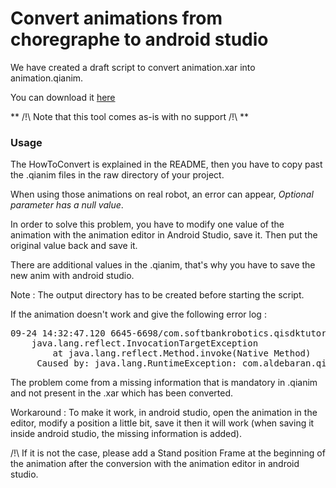 # Convert animations from choregraphe to android studio

We have created a draft script to convert animation.xar into animation.qianim.

You can download it [here](anim_convert.zip)

** /!\ Note that this tool comes as-is with no support /!\ **

### Usage
The HowToConvert is explained in the README, then you have to copy past the .qianim files in the raw directory of your project.

When using those animations on real robot, an error can appear, *Optional parameter has a null value*.

In order to solve this problem, you have to modify one value of the animation with the animation editor in Android Studio, save it. Then put the original value back and save it.

There are additional values in the .qianim, that's why you have to save the new anim with android studio.

Note : The output directory has to be created before starting the script.

If the animation doesn't work and give the following error log :
<pre>
09-24 14:32:47.120 6645-6698/com.softbankrobotics.qisdktutorials E/SignalManager: Unexpected exception
    java.lang.reflect.InvocationTargetException
        at java.lang.reflect.Method.invoke(Native Method)
     Caused by: java.lang.RuntimeException: com.aldebaran.qi.QiException: Attempted to access the value of an uninitialized optional object.
</pre>

The problem come from a missing information that is mandatory in .qianim and not present in the .xar which has been converted.

Workaround :
To make it work, in android studio, open the animation in the editor, modify a position a little bit, save it then it will work (when saving it inside android studio, the missing information is added).

/!\ If it is not the case, please add a Stand position Frame at the beginning of the animation after the conversion with the animation editor in android studio.